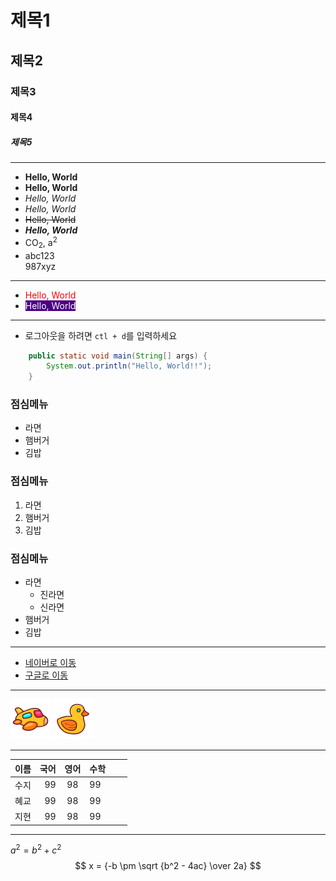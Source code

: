 # 제목1
## 제목2
### 제목3
#### 제목4
##### 제목5

---
+ **Hello, World**
+ __Hello, World__
+ *Hello, World*
+ _Hello, World_
+ ~~Hello, World~~
+ ***Hello, World***
+ CO<sub>2</sub>, a<sup>2</sup>
+ abc123<br>987xyz
--- 
+ <span style="color: red">Hello, World</span>
+ <span style="color: white; background: indigo">Hello, World</span>
---
+ 로그아웃을 하려면 `ctl + d`를 입력하세요
```java
    public static void main(String[] args) {
        System.out.println("Hello, World!!");
    }

```
### 점심메뉴
+ 라면
+ 햄버거
+ 김밥

### 점심메뉴
1. 라면
2. 햄버거
3. 김밥

### 점심메뉴
+ 라면
  * 진라면
  * 신라면
+ 햄버거
+ 김밥
---

+ [네이버로 이동](http://naver.com)
+ [구글로 이동](http://google.com)

---
![포도아이콘](/views/static/img/plane.png)
![포도아이콘](/views/static/img/rubber-duck.png)

---
| 이름 | 국어 | 영어 | 수학 |   |   |
|----|---:|:---:|:---|---|---|
| 수지 | 99 | 98 | 99 |   |   |
| 혜교 | 99 | 98 | 99 |   |   |
| 지현 | 99 | 98 | 99 |   |   |

---
$a^2 = b^2 + c^2$ <br>
$$ x = {-b \pm \sqrt {b^2 - 4ac} \over 2a} $$


